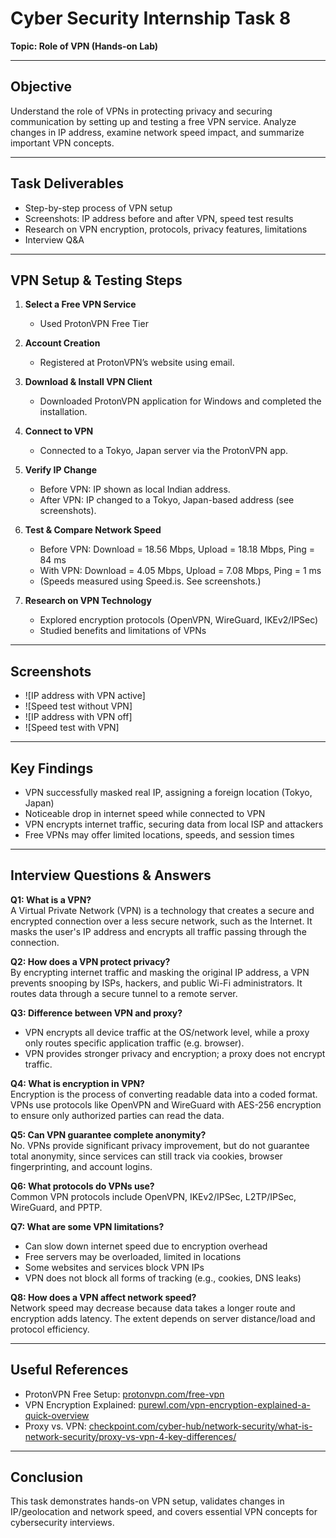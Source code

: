# Cyber Security Internship Task 8  
**Topic: Role of VPN (Hands-on Lab)**

---

## Objective

Understand the role of VPNs in protecting privacy and securing communication by setting up and testing a free VPN service. Analyze changes in IP address, examine network speed impact, and summarize important VPN concepts.

---

## Task Deliverables

- Step-by-step process of VPN setup
- Screenshots: IP address before and after VPN, speed test results
- Research on VPN encryption, protocols, privacy features, limitations
- Interview Q&A

---

## VPN Setup & Testing Steps

1. **Select a Free VPN Service**
   - Used ProtonVPN Free Tier

2. **Account Creation**
   - Registered at ProtonVPN’s website using email.

3. **Download & Install VPN Client**
   - Downloaded ProtonVPN application for Windows and completed the installation.

4. **Connect to VPN**
   - Connected to a Tokyo, Japan server via the ProtonVPN app.

5. **Verify IP Change**
   - Before VPN: IP shown as local Indian address.
   - After VPN: IP changed to a Tokyo, Japan-based address (see screenshots).

6. **Test & Compare Network Speed**
   - Before VPN: Download = 18.56 Mbps, Upload = 18.18 Mbps, Ping = 84 ms  
   - With VPN: Download = 4.05 Mbps, Upload = 7.08 Mbps, Ping = 1 ms  
   - (Speeds measured using Speed.is. See screenshots.)

7. **Research on VPN Technology**
   - Explored encryption protocols (OpenVPN, WireGuard, IKEv2/IPSec)
   - Studied benefits and limitations of VPNs

---

## Screenshots

- ![IP address with VPN active]
- ![Speed test without VPN]
- ![IP address with VPN off]
- ![Speed test with VPN]
---

## Key Findings

- VPN successfully masked real IP, assigning a foreign location (Tokyo, Japan)
- Noticeable drop in internet speed while connected to VPN
- VPN encrypts internet traffic, securing data from local ISP and attackers
- Free VPNs may offer limited locations, speeds, and session times

---

## Interview Questions & Answers

**Q1: What is a VPN?**  
A Virtual Private Network (VPN) is a technology that creates a secure and encrypted connection over a less secure network, such as the Internet. It masks the user's IP address and encrypts all traffic passing through the connection.

**Q2: How does a VPN protect privacy?**  
By encrypting internet traffic and masking the original IP address, a VPN prevents snooping by ISPs, hackers, and public Wi-Fi administrators. It routes data through a secure tunnel to a remote server.

**Q3: Difference between VPN and proxy?**  
- VPN encrypts all device traffic at the OS/network level, while a proxy only routes specific application traffic (e.g. browser).
- VPN provides stronger privacy and encryption; a proxy does not encrypt traffic.

**Q4: What is encryption in VPN?**  
Encryption is the process of converting readable data into a coded format. VPNs use protocols like OpenVPN and WireGuard with AES-256 encryption to ensure only authorized parties can read the data.

**Q5: Can VPN guarantee complete anonymity?**  
No. VPNs provide significant privacy improvement, but do not guarantee total anonymity, since services can still track via cookies, browser fingerprinting, and account logins.

**Q6: What protocols do VPNs use?**  
Common VPN protocols include OpenVPN, IKEv2/IPSec, L2TP/IPSec, WireGuard, and PPTP.

**Q7: What are some VPN limitations?**  
- Can slow down internet speed due to encryption overhead
- Free servers may be overloaded, limited in locations
- Some websites and services block VPN IPs
- VPN does not block all forms of tracking (e.g., cookies, DNS leaks)

**Q8: How does a VPN affect network speed?**  
Network speed may decrease because data takes a longer route and encryption adds latency. The extent depends on server distance/load and protocol efficiency.

---

## Useful References

- ProtonVPN Free Setup: [protonvpn.com/free-vpn](https://protonvpn.com/free-vpn)
- VPN Encryption Explained: [purewl.com/vpn-encryption-explained-a-quick-overview](https://www.purewl.com/vpn-encryption-explained-a-quick-overview/)
- Proxy vs. VPN: [checkpoint.com/cyber-hub/network-security/what-is-network-security/proxy-vs-vpn-4-key-differences/](https://www.checkpoint.com/cyber-hub/network-security/what-is-network-security/proxy-vs-vpn-4-key-differences/)

---

## Conclusion

This task demonstrates hands-on VPN setup, validates changes in IP/geolocation and network speed, and covers essential VPN concepts for cybersecurity interviews.
